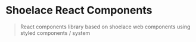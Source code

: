 # Shoelace React Components

> React components library based on shoelace web components using styled components / system